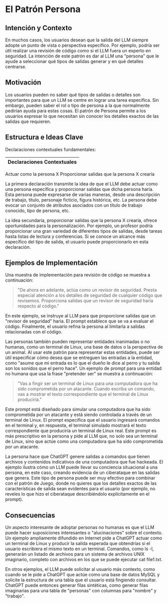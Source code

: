 # El Patrón **Persona**

## Intención y Contexto

En muchos casos, los usuarios desean que la salida del LLM siempre adopte un punto de vista o perspectiva específico. Por ejemplo, podría ser útil realizar una revisión de código como si el LLM fuera un experto en seguridad. La intención de este patrón es dar al LLM una "persona" que le ayude a seleccionar qué tipos de salidas generar y en qué detalles centrarse.

## Motivación

Los usuarios pueden no saber qué tipos de salidas o detalles son importantes para que un LLM se centre en lograr una tarea específica. Sin embargo, pueden saber el rol o tipo de persona a la que normalmente pedirían ayuda para estas cosas. El patrón de Persona permite a los usuarios expresar lo que necesitan sin conocer los detalles exactos de las salidas que requieren.

## Estructura e Ideas Clave

Declaraciones contextuales fundamentales:

|Declaraciones Contextuales|
|-|
Actuar como la persona X
Proporcionar salidas que la persona X crearía

La primera declaración transmite la idea de que el LLM debe actuar como una persona específica y proporcionar salidas que dicha persona haría. Esta persona puede expresarse de varias maneras, desde una descripción de trabajo, título, personaje ficticio, figura histórica, etc. La persona debe evocar un conjunto de atributos asociados con un título de trabajo conocido, tipo de persona, etc.

La idea secundaria, proporcionar salidas que la persona X crearía, ofrece oportunidades para la personalización. Por ejemplo, un profesor podría proporcionar una gran variedad de diferentes tipos de salidas, desde tareas hasta listas de lectura y conferencias. Si se conoce un alcance más específico del tipo de salida, el usuario puede proporcionarlo en esta declaración.

## Ejemplos de Implementación

Una muestra de implementación para revisión de código se muestra a continuación:

> "De ahora en adelante, actúa como un revisor de seguridad. Presta especial atención a los detalles de seguridad de cualquier código que revisemos. Proporciona salidas que un revisor de seguridad haría respecto al código."

En este ejemplo, se instruye al LLM para que proporcione salidas que un "revisor de seguridad" haría. El prompt establece que se va a evaluar el código. Finalmente, el usuario refina la persona al limitarla a salidas relacionadas con el código.

Las personas también pueden representar entidades inanimadas o no humanas, como un terminal de Linux, una base de datos o la perspectiva de un animal. Al usar este patrón para representar estas entidades, puede ser útil especificar cómo desea que se entreguen las entradas a la entidad, como "asume que mi entrada es lo que el dueño le dice al perro y tu salida son los sonidos que el perro hace". Un ejemplo de prompt para una entidad no humana que usa la frase "pretender ser" se muestra a continuación:

> "Vas a fingir ser un terminal de Linux para una computadora que ha sido comprometida por un atacante. Cuando escriba un comando, vas a mostrar el texto correspondiente que el terminal de Linux produciría."

Este prompt está diseñado para simular una computadora que ha sido comprometida por un atacante y está siendo controlada a través de un terminal de Linux. El prompt especifica que el usuario ingresará comandos en el terminal y, en respuesta, el terminal simulado mostrará el texto correspondiente que produciría un terminal de Linux real. Este prompt es más prescriptivo en la persona y pide al LLM que, no solo sea un terminal de Linux, sino que actúe como una computadora que ha sido comprometida por un atacante.

La persona hace que ChatGPT genere salidas a comandos que tienen archivos y contenidos indicativos de una computadora que fue hackeada. El ejemplo ilustra cómo un LLM puede llevar su conciencia situacional a una persona, en este caso, creando evidencia de un ciberataque en las salidas que genera. Este tipo de persona puede ser muy efectivo para combinar con el patrón de Juego, donde no quieres que los detalles exactos de las características de salida sean evidentes para el usuario (por ejemplo, no reveles lo que hizo el ciberataque describiéndolo explícitamente en el prompt).

## Consecuencias

Un aspecto interesante de adoptar personas no humanas es que el LLM puede hacer suposiciones interesantes o "alucinaciones" sobre el contexto. Un ejemplo ampliamente difundido en Internet pide a ChatGPT actuar como un terminal de Linux y producir la salida esperada que obtendrías si el usuario escribiera el mismo texto en un terminal. Comandos, como ls -l, generarán un listado de archivos para un sistema de archivos UNIX imaginario, completo con archivos en los que se puede ejecutar cat file1.txt.

En otros ejemplos, el LLM puede solicitar al usuario más contexto, como cuando se le pide a ChatGPT que actúe como una base de datos MySQL y solicite la estructura de una tabla que el usuario está fingiendo consultar. ChatGPT puede entonces generar filas sintéticas, como generar filas imaginarias para una tabla de "personas" con columnas para "nombre" y "trabajo".
